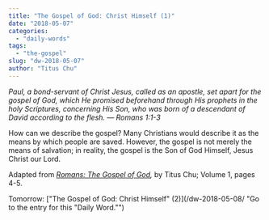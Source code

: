 ```yaml
---
title: "The Gospel of God: Christ Himself (1)"
date: "2018-05-07"
categories: 
  - "daily-words"
tags: 
  - "the-gospel"
slug: "dw-2018-05-07"
author: "Titus Chu"
---
```


_Paul, a bond-servant of Christ Jesus, called as an apostle, set apart for the gospel of God, which He promised beforehand through His prophets in the holy Scriptures, concerning His Son, who was born of a descendant of David according to the flesh._ _— Romans 1:1-3_

How can we describe the gospel? Many Christians would describe it as the means by which people are saved. However, the gospel is not merely the means of salvation; in reality, the gospel is the Son of God Himself, Jesus Christ our Lord.

Adapted from _[Romans: The Gospel of God](/book-romans/ "Go to the listing for this book."),_ by Titus Chu; Volume 1, pages 4-5.

Tomorrow: ["The Gospel of God: Christ Himself" (2)](/dw-2018-05-08/ "Go to the entry for this "Daily Word."")
